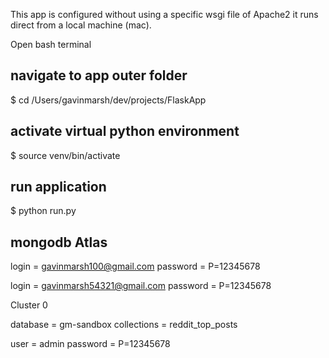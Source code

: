 This app is configured without using a specific wsgi file of Apache2 it runs direct from a local machine (mac).

Open bash terminal
## navigate to app outer folder
$ cd /Users/gavinmarsh/dev/projects/FlaskApp

## activate virtual python environment
$ source venv/bin/activate

## run application
$ python run.py

## mongodb Atlas
login = gavinmarsh100@gmail.com
password = P=12345678

login = gavinmarsh54321@gmail.com
password = P=12345678

Cluster 0

database = gm-sandbox
collections = reddit_top_posts

user = admin
password = P=12345678
